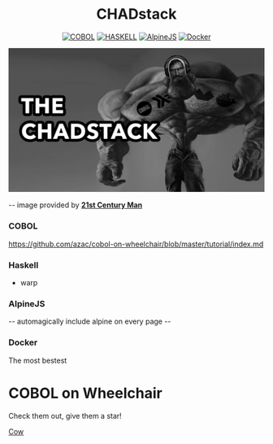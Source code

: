 <div align="center">

# CHADstack

[![COBOL](https://img.shields.io/badge/COBOL-00436d.svg?style=for-the-badge)](https://github.com/azac/cobol-on-wheelchair/blob/master/tutorial/index.md)
[![HASKELL](https://img.shields.io/badge/Haskell-5D4F85.svg?style=for-the-badge)](https://hackage.haskell.org/package/warp)
[![AlpineJS](https://img.shields.io/badge/AlpineJS-6F99A6.svg?style=for-the-badge)](https://alpinejs.dev/)
[![Docker](https://img.shields.io/badge/Docker-2496ED.svg?style=for-the-badge)](https://www.docker.com/)

</div>

![Primestack](./images/CHADstack.png)

-- image provided by [**21st Century Man**](https://github.com/21st-centuryman)

### COBOL
https://github.com/azac/cobol-on-wheelchair/blob/master/tutorial/index.md

### Haskell
* warp

### AlpineJS
-- automagically include alpine on every page --

### Docker
The most bestest

COBOL on Wheelchair
===================
Check them out, give them a star!

[Cow](https://github.com/azac/cobol-on-wheelchair)

